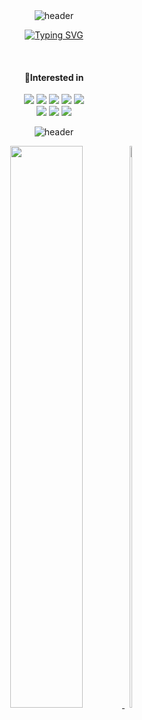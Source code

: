 <!--
**snowball9820/snowball9820** is a ✨ _special_ ✨ repository because its `README.md` (this file) appears on your GitHub profile.

Here are some ideas to get you started:

- 🔭 I’m currently working on ...
- 🌱 I’m currently learning ...
- 👯 I’m looking to collaborate on ...
- 🤔 I’m looking for help with ...
- 💬 Ask me about ...
- 📫 How to reach me: ...
- 😄 Pronouns: ...
- ⚡ Fun fact: ...
-->

<div align="center">
<br><br>

![header](https://capsule-render.vercel.app/api?type=waving&color=918EF0&height=100&section=header)

[![Typing SVG](https://readme-typing-svg.herokuapp.com?font=Lobster&pause=1000t&color=918EF0&size=40&center=true&vCenter=true&width=500&height=80&lines=%E3%80%80%E3%80%80Hello%2C+I'm+SeHee+Moon.🌙+%E3%80%80%E3%80%80)](https://git.io/typing-svg)

<br>

#### 💜Interested in  

<img src="https://img.shields.io/badge/JAVA-B5651D?style=flat&logo=Java&logoColor=white">
<img src="https://img.shields.io/badge/Kotlin-7F52FF?style=flat&logo=Kotlin&logoColor=white">
<img src="https://img.shields.io/badge/Python-3776AB?style=flat&logo=python&logoColor=white">
<img src="https://img.shields.io/badge/Intellij-462679?style=flat&logo=intellijidea&logoColor=white">
<img src="https://img.shields.io/badge/postman-FF6C37?style=flat&logo=postman&logoColor=white">
<br>
<img src="https://img.shields.io/badge/MySQL-4479A1?style=flat&logo=mysql&logoColor=white">
<img src="https://img.shields.io/badge/MariaDB-003545?style=flat&logo=mariadb&logoColor=white">
<img src="https://img.shields.io/badge/MongoDB-47A248?style=flat&logo=mongodb&logoColor=white">

<!--#### Main Language
<img src="https://img.shields.io/badge/JAVA-B5651D?style=flat&logo=Java&logoColor=white">
<img src="https://img.shields.io/badge/Kotlin-7F52FF?style=flat&logo=Kotlin&logoColor=white">-->

<!--#### Languages that I’ve used at least once
<img src="https://img.shields.io/badge/C-A8B9CC?style=flat&logo=c&logoColor=white">
<img src="https://img.shields.io/badge/C++-512BD4?style=flat&logo=cplusplus&logoColor=white">
<img src="https://img.shields.io/badge/Python-3776AB?style=flat&logo=python&logoColor=white">
<img src="https://img.shields.io/badge/JavaScript-F7DF1E?style=flat&logo=javascript&logoColor=white">
<!--<img src="https://img.shields.io/badge/Dart-0175C2?style=flat&logo=dart&logoColor=white">-->

<!--#### IDE & Tool
<img src="https://img.shields.io/badge/Intellij-462679?style=flat&logo=intellijidea&logoColor=white">
<img src="https://img.shields.io/badge/AndroidStudio-3DDC84?style=flat&logo=androidstudio&logoColor=white">
<img src="https://img.shields.io/badge/Eclipse-2C2255?style=flat&logo=eclipseide&logoColor=white">
<!--<img src="https://img.shields.io/badge/VisualStudio-5C2D91?style=flat&logo=visualstudio&logoColor=white">-->
<!--<img src="https://img.shields.io/badge/VSCode-007ACC?style=flat&logo=visualstudiocode&logoColor=white">-->
<!--<img src="https://img.shields.io/badge/jupyter-F37626?style=flat&logo=jupyter&logoColor=white">
<img src="https://img.shields.io/badge/googlecolab-F9AB00?style=flat&logo=googlecolab&logoColor=white">-->
<!--<img src="https://img.shields.io/badge/postman-FF6C37?style=flat&logo=postman&logoColor=white">

#### Studying
<img src="https://img.shields.io/badge/Spring-6DB33F?style=flat&logo=spring&logoColor=white">
<img src="https://img.shields.io/badge/SpringBoot-6DB33F?style=flat&logo=springboot&logoColor=white">
<img src="https://img.shields.io/badge/Django-092E20?style=flat&logo=django&logoColor=white">
<img src="https://img.shields.io/badge/Flask-000000?style=flat&logo=flask&logoColor=white">
<!--<img src="https://img.shields.io/badge/Flutter-02569B?style=flat&logo=flutter&logoColor=white">-->
<!--<img src="https://img.shields.io/badge/MongoDB-47A248?style=flat&logo=mongodb&logoColor=white">
<img src="https://img.shields.io/badge/MariaDB-003545?style=flat&logo=mariadb&logoColor=white">
<!--<img src="https://img.shields.io/badge/firebase-FFCA28?style=flat&logo=firebase&logoColor=white">
<img src="https://img.shields.io/badge/RoomDB-000000?style=flat&logo=&logoColor=white"> -->

<!--#### Version Control
<img src="https://img.shields.io/badge/git-F05032?style=flat&logo=git&logoColor=white">
<img src="https://img.shields.io/badge/github-181717?style=flat&logo=github&logoColor=white">-->

![header](https://capsule-render.vercel.app/api?type=waving&color=918EF0&height=80&section=footer)

<a href="https://github.com/anuraghazra/github-readme-stats">
  <img src="https://github-readme-stats.vercel.app/api?username=snowball9820&show_icons=true&theme=material-palenight&hide_border=true&bg_color=20232a&icon_color=E3E3E3A8&text_color=fff&title_color=918EF0&count_private=true" width=48% />
</a>
<a href="https://github.com/anuraghazra/github-readme-stats" style="display:inline-block;">
        <img src="https://github-readme-stats.vercel.app/api/top-langs/?username=snowball9820&layout=donut&show_icons=true&theme=material-palenight&hide_border=true&bg_color=20232a&icon_color=E3E3E3A8&text_color=fff&title_color=918EF0&count_private=true&exclude_repo=Face-Transfer-Application" width="48%"/>
    </a>   
<!--<a href="https://github.com/ashutosh00710/github-readme-activity-graph">
<img src="https://github-readme-activity-graph.vercel.app/graph?username=snowball9820&theme=react-dark&bg_color=20232a&hide_border=true&line=918EF0&color=918EF0" width=98%/>
</a>-->

<br>
</div>

<!--## ✍🏻Dev.Log 
<div style="display:flex; flex-direction:row;">
    <a href="https://snowball9820.github.io/">
        <img src="https://img.shields.io/badge/githubpages-918EF0?style=for-the-badge&logo=githubpages&logoColor=white"> 
    </a>  
  <!--  <a href="https://velog.io/@snowball9820/series">
        <img src="https://img.shields.io/badge/Velog-20c997?style=for-the-badge&logo=Vimeo&logoColor=white"> 
    </a> 
      
[![Velog's GitHub stats](https://velog-readme-stats.vercel.app/api?name=snowball9820)](https://velog.io/@snowball9820/post-stats-update)
-->
</div>

